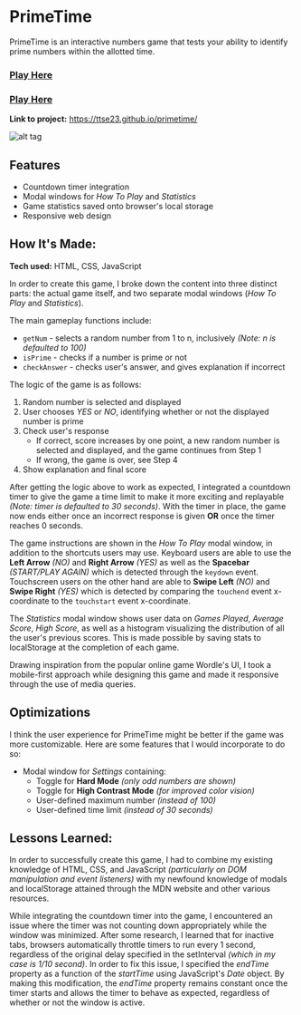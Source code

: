 # PrimeTime
PrimeTime is an interactive numbers game that tests your ability to identify prime numbers within the allotted time.

### [Play Here](https://ttse23.github.io/primetime/)

### <a href="https://ttse23.github.io/primetime/" target="_blank">Play Here</a>

**Link to project:** https://ttse23.github.io/primetime/

![alt tag](http://placecorgi.com/1200/650)

## Features
* Countdown timer integration
* Modal windows for *How To Play* and *Statistics*
* Game statistics saved onto browser's local storage
* Responsive web design

## How It's Made:

**Tech used:** HTML, CSS, JavaScript

In order to create this game, I broke down the content into three distinct parts: the actual game itself, and two separate modal windows (*How To Play* and *Statistics*).

The main gameplay functions include:
* `getNum` - selects a random number from 1 to n, inclusively *(Note: n is defaulted to 100)*
* `isPrime` - checks if a number is prime or not
* `checkAnswer` - checks user's answer, and gives explanation if incorrect

The logic of the game is as follows:
1. Random number is selected and displayed
2. User chooses *YES* or *NO*, identifying whether or not the displayed number is prime
3. Check user's response
    - If correct, score increases by one point, a new random number is selected and displayed, and the game continues from Step 1
    - If wrong, the game is over, see Step 4
4. Show explanation and final score

After getting the logic above to work as expected, I integrated a countdown timer to give the game a time limit to make it more exciting and replayable *(Note: timer is defaulted to 30 seconds)*. With the timer in place, the game now ends either once an incorrect response is given **OR** once the timer reaches 0 seconds.

<!-- For the actual gameplay, a random number from 1 to 100 (inclusive) is selected and displayed, and the user must identify it as prime or not. If the user identifies the number that is shown correctly, another number is then selected and displayed, and the game continues. By default, players have 30 seconds to correctly identify as many numbers as possible before the game ends. If an incorrect response is given at any time, the game ends immediately.

the allotted time for the game is 30 seconds, which is integrated through a *Timer* object.  -->

The game instructions are shown in the *How To Play* modal window, in addition to the shortcuts users may use. Keyboard users are able to use the **Left Arrow** *(NO)* and **Right Arrow** *(YES)* as well as the **Spacebar** *(START/PLAY AGAIN)* which is detected through the `keydown` event. Touchscreen users on the other hand are able to **Swipe Left** *(NO)* and **Swipe Right** *(YES)* which is detected by comparing the `touchend` event x-coordinate to the `touchstart` event x-coordinate.

The *Statistics* modal window shows user data on *Games Played*, *Average Score*, *High Score*, as well as a histogram visualizing the distribution of all the user's previous scores. This is made possible by saving stats to localStorage at the completion of each game.

Drawing inspiration from the popular online game Wordle's UI, I took a mobile-first approach while designing this game and made it responsive through the use of media queries.

<!-- Here's where you can go to town on how you actually built this thing. Write as much as you can here, it's totally fine if it's not too much just make sure you write *something*. If you don't have too much experience on your resume working on the front end that's totally fine. This is where you can really show off your passion and make up for that ten fold. -->

## Optimizations

I think the user experience for PrimeTime might be better if the game was more customizable. Here are some features that I would incorporate to do so:
* Modal window for *Settings* containing:
    - Toggle for **Hard Mode** *(only odd numbers are shown)*
    - Toggle for **High Contrast Mode** *(for improved color vision)*
    - User-defined maximum number *(instead of 100)*
    - User-defined time limit *(instead of 30 seconds)*

<!-- You don't have to include this section but interviewers *love* that you can not only deliver a final product that looks great but also functions efficiently. Did you write something then refactor it later and the result was 5x faster than the original implementation? Did you cache your assets? Things that you write in this section are **GREAT** to bring up in interviews and you can use this section as reference when studying for technical interviews! -->

## Lessons Learned:

In order to successfully create this game, I had to combine my existing knowledge of HTML, CSS, and JavaScript *(particularly on DOM manipulation and event listeners)* with my newfound knowledge of modals and localStorage attained through the MDN website and other various resources.

While integrating the countdown timer into the game, I encountered an issue where the timer was not counting down appropriately while the window was minimized. After some research, I learned that for inactive tabs, browsers automatically throttle timers to run every 1 second, regardless of the original delay specified in the setInterval *(which in my case is 1/10 second)*. In order to fix this issue, I specified the *endTime* property as a function of the *startTime* using JavaScript's *Date* object. By making this modification, the *endTime* property remains constant once the timer starts and allows the timer to behave as expected, regardless of whether or not the window is active.

<!-- No matter what your experience level, being an engineer means continuously learning. Every time you build something you always have those *whoa this is awesome* or *fuck yeah I did it!* moments. This is where you should share those moments! Recruiters and interviewers love to see that you're self-aware and passionate about growing.

## Examples:
Take a look at these couple examples that I have in my own portfolio:

**Palettable:** https://github.com/alecortega/palettable

**Twitter Battle:** https://github.com/alecortega/twitter-battle

**Patch Panel:** https://github.com/alecortega/patch-panel -->